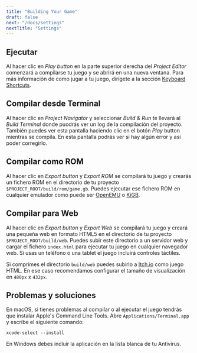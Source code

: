```yaml
---
title: "Building Your Game"
draft: false
next: "/docs/settings"
nextTitle: "Settings"
---
```


## Ejecutar

Al hacer clic en _Play button_ en la parte superior derecha del _Project Editor_ comenzará a compilarse tu juego y se abrirá en una nueva ventana. Para más información de como jugar a tu juego, dirígete a la sección [Keyboard Shortcuts](/docs/keyboard-shortcuts).

## Compilar desde Terminal

Al hacer clic en _Project Navigator_ y seleccionar _Build & Run_ te llevará al _Build Terminal_ donde puodrás ver un log de la compilación del proyecto. También puedes ver esta pantalla haciendo clic en el botón _Play_ button mientras se compila. En esta pantalla podrás ver si hay algún error y así poder corregirlo.

## Compilar como ROM

Al hacer clic en _Export button_ y _Export ROM_ se compilará tu juego y crearás un fichero ROM en el directorio de tu proyecto `$PROJECT_ROOT/build/rom/game.gb`. Puedes ejecutar ese fichero ROM en cualquier emulador como puede ser [OpenEMU](https://openemu.org/) o [KiGB](http://kigb.emuunlim.com/downloads.htm).

## Compilar para Web

Al hacer clic en _Export button_ y _Export Web_ se compilará tu juego y creará una pequeña web en formato HTML5 en el directorio de tu proyecto `$PROJECT_ROOT/build/web`. Puedes subir este directorio a un servidor web y cargar el fichero `index.html` para ejecutar tu juego en cualquier navegador web. Si usas un teléfono o una tablet el juego incluirá controles táctiles.

Si comprimes el directorio `build/web` puedes subirlo a [Itch.io](https://itch.io) como juego HTML. En ese caso recomendamos configurar el tamaño de visualización en `480px` x `432px`.

## Problemas y soluciones

En macOS, si tienes problemas al compilar o al ejecutar el juego tendrás que instalar Apple's Command Line Tools. Abre `Applications/Terminal.app` y escribe el siguiente comando:

```
xcode-select --install
```

En Windows debes incluir la aplicación en la lista blanca de tu Antivirus.